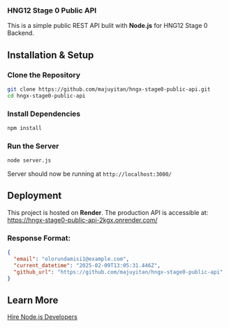 ### **HNG12 Stage 0 Public API**  

This is a simple public REST API bulit with **Node.js** for HNG12 Stage 0 Backend.

##  **Installation & Setup**  

### **Clone the Repository**  
```sh
git clone https://github.com/majuyitan/hngx-stage0-public-api.git  
cd hngx-stage0-public-api  
```

### **Install Dependencies**  
```sh
npm install
```

### **Run the Server**  
```sh
node server.js
```
Server should now be running at `http://localhost:3000/`

## **Deployment**  
This project is hosted on **Render**. The production API is accessible at:  
https://hngx-stage0-public-api-2kgx.onrender.com/

### Response Format:
```json
{
  "email": "olorundamisi1@example.com",
  "current_datetime": "2025-02-09T13:05:31.446Z",
  "github_url": "https://github.com/majuyitan/hngx-stage0-public-api"
}
```

## Learn More
[Hire Node.js Developers](https://hng.tech/hire/nodejs-developers)
